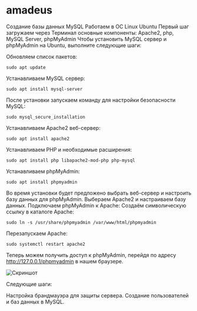 # amadeus
Создание базы данных MySQL
Работаем в ОС Linux Ubuntu
Первый шаг загружаем через Терминал основные компоненты: Apache2, php, MySQL Server, phpMyAdmin
Чтобы установить MySQL сервер и phpMyAdmin на Ubuntu, выполните следующие шаги:

Обновляем список пакетов:

```sudo apt update```

Устанавливаем MySQL сервер:

```sudo apt install mysql-server```

После установки запускаем команду для настройки безопасности MySQL:

```sudo mysql_secure_installation```

Устанавливаем Apache2 веб-сервер:

```sudo apt install apache2```

Устанавливаем PHP и необходимые расширения:

```sudo apt install php libapache2-mod-php php-mysql```

Устанавливаем phpMyAdmin:

```sudo apt install phpmyadmin```

Во время установки будет предложено выбрать веб-сервер и настроить базу данных для phpMyAdmin. Выбераем Apache2 и настраиваем базу данных.
Подключаем phpMyAdmin к Apache:
Создаём символическую ссылку в каталоге Apache:

```sudo ln -s /usr/share/phpmyadmin /var/www/html/phpmyadmin```

Перезапускаем Apache:

```sudo systemctl restart apache2```

Теперь можем получить доступ к phpMyAdmin, перейдя по адресу http://127.0.0.1/phpmyadmin в нашем браузере.

![Скриншот](https://github.com/Haim3710/amadeus/blob/main/%D0%91%D0%B0%D0%B7%D0%B0%20%D0%94%D0%B0%D0%BD%D0%BD%D1%8B%D1%85%20Amadeus.jpg)


Следующие шаги:

Настройка брандмауэра для защиты сервера.
Создание пользователей и баз данных в MySQL.
